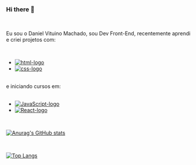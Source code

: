 ### Hi there :tada:

<br>

Eu sou o Daniel Vituino Machado, sou Dev Front-End, recentemente aprendi e criei projetos com:

<br>

- <a href="https://pt.wikipedia.org/wiki/HTML" target="_blank"><img src="https://img.shields.io/badge/HTML5-E34F26?style=for-the-badge&logo=html5&logoColor=white" alt="html-logo"></a>
- <a href="https://pt.wikipedia.org/wiki/CSS3" target="_blank"><img src="https://img.shields.io/badge/CSS3-1572B6?style=for-the-badge&logo=css3&logoColor=white" alt="css-logo"></a>

<br>
e iniciando cursos em:

<br>
<br>

- <a href="https://pt.wikipedia.org/wiki/JavaScript" target="_blank"><img src="https://img.shields.io/badge/JavaScript-323330?style=for-the-badge&logo=javascript&logoColor=F7DF1E" alt="JavaScript-logo"></a>
- <a href="https://pt.wikipedia.org/wiki/React_(JavaScript)" target="_blank"><img src="https://img.shields.io/badge/React-20232A?style=for-the-badge&logo=react&logoColor=61DAFB" alt="React-logo"></a>

<br>

[![Anurag's GitHub stats](https://github-readme-stats.vercel.app/api?username=danvitmac)](https://github.com/anuraghazra/github-readme-stats)

<br>

[![Top Langs](https://github-readme-stats.vercel.app/api/top-langs/?username=danvitmac&layout=compact)](https://github.com/anuraghazra/github-readme-stats)


